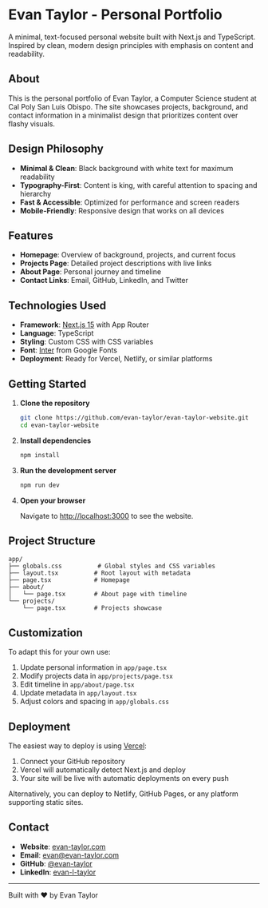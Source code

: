 # Evan Taylor - Personal Portfolio

A minimal, text-focused personal website built with Next.js and TypeScript. Inspired by clean, modern design principles with emphasis on content and readability.

## About

This is the personal portfolio of Evan Taylor, a Computer Science student at Cal Poly San Luis Obispo. The site showcases projects, background, and contact information in a minimalist design that prioritizes content over flashy visuals.

## Design Philosophy

- **Minimal & Clean**: Black background with white text for maximum readability
- **Typography-First**: Content is king, with careful attention to spacing and hierarchy  
- **Fast & Accessible**: Optimized for performance and screen readers
- **Mobile-Friendly**: Responsive design that works on all devices

## Features

- **Homepage**: Overview of background, projects, and current focus
- **Projects Page**: Detailed project descriptions with live links
- **About Page**: Personal journey and timeline
- **Contact Links**: Email, GitHub, LinkedIn, and Twitter

## Technologies Used

- **Framework**: [Next.js 15](https://nextjs.org/) with App Router
- **Language**: TypeScript
- **Styling**: Custom CSS with CSS variables
- **Font**: [Inter](https://fonts.google.com/specimen/Inter) from Google Fonts
- **Deployment**: Ready for Vercel, Netlify, or similar platforms

## Getting Started

1. **Clone the repository**
   ```bash
   git clone https://github.com/evan-taylor/evan-taylor-website.git
   cd evan-taylor-website
   ```

2. **Install dependencies**
   ```bash
   npm install
   ```

3. **Run the development server**
   ```bash
   npm run dev
   ```

4. **Open your browser**
   
   Navigate to [http://localhost:3000](http://localhost:3000) to see the website.

## Project Structure

```
app/
├── globals.css          # Global styles and CSS variables
├── layout.tsx          # Root layout with metadata
├── page.tsx            # Homepage
├── about/
│   └── page.tsx        # About page with timeline
└── projects/
    └── page.tsx        # Projects showcase
```

## Customization

To adapt this for your own use:

1. Update personal information in `app/page.tsx`
2. Modify projects data in `app/projects/page.tsx`
3. Edit timeline in `app/about/page.tsx`
4. Update metadata in `app/layout.tsx`
5. Adjust colors and spacing in `app/globals.css`

## Deployment

The easiest way to deploy is using [Vercel](https://vercel.com/new):

1. Connect your GitHub repository
2. Vercel will automatically detect Next.js and deploy
3. Your site will be live with automatic deployments on every push

Alternatively, you can deploy to Netlify, GitHub Pages, or any platform supporting static sites.

## Contact

- **Website**: [evan-taylor.com](https://evan-taylor.com)
- **Email**: [evan@evan-taylor.com](mailto:evan@evan-taylor.com)
- **GitHub**: [@evan-taylor](https://github.com/evan-taylor)
- **LinkedIn**: [evan-l-taylor](https://linkedin.com/in/evan-l-taylor)

---

Built with ❤️ by Evan Taylor
